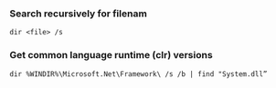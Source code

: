 ### Search recursively for filenam
```
dir <file> /s
```

### Get common language runtime (clr) versions
```
dir %WINDIR%\Microsoft.Net\Framework\ /s /b | find "System.dll”
```

